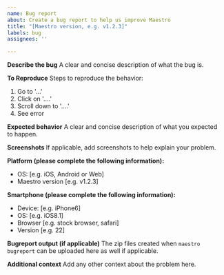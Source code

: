 ```yaml
---
name: Bug report
about: Create a bug report to help us improve Maestro
title: "[Maestro version, e.g. v1.2.3]"
labels: bug
assignees: ''

---
```


**Describe the bug**
A clear and concise description of what the bug is.

**To Reproduce**
Steps to reproduce the behavior:
1. Go to '...'
2. Click on '....'
3. Scroll down to '....'
4. See error

**Expected behavior**
A clear and concise description of what you expected to happen.

**Screenshots**
If applicable, add screenshots to help explain your problem.

**Platform (please complete the following information):**
 - OS: [e.g. iOS, Android or Web]
 - Maestro version [e.g. v1.2.3]

**Smartphone (please complete the following information):**
 - Device: [e.g. iPhone6]
 - OS: [e.g. iOS8.1]
 - Browser [e.g. stock browser, safari]
 - Version [e.g. 22]

**Bugreport output (if applicable)**
The zip files created when `maestro bugreport` can be uploaded here as well if applicable.

**Additional context**
Add any other context about the problem here.
